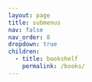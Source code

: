 ```yaml
---
layout: page
title: submenus
nav: false
nav_order: 8
dropdown: true
children:
  - title: bookshelf
    permalink: /books/
---
```

